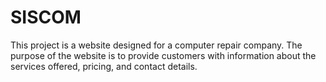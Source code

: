 # SISCOM

This project is a website designed for a computer repair company. The purpose of the website is to provide customers with information about the services offered, pricing, and contact details.